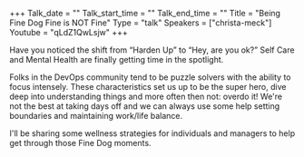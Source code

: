 +++
Talk_date = ""
Talk_start_time = ""
Talk_end_time = ""
Title = "Being Fine Dog Fine is NOT Fine"
Type = "talk"
Speakers = ["christa-meck"]
Youtube = "qLdZ1QwLsjw"
+++

Have you noticed the shift from “Harden Up” to “Hey, are you ok?” Self Care and Mental Health are finally getting time in the spotlight.

Folks in the DevOps community tend to be puzzle solvers with the ability to focus intensely. These characteristics set us up to be the super hero, dive deep into understanding things and more often then not: overdo it! We're not the best at taking days off and we can always use some help setting boundaries and maintaining work/life balance.

I'll be sharing some wellness strategies for individuals and managers to help get through those Fine Dog moments.
